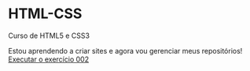 # HTML-CSS
 Curso de HTML5 e CSS3

Estou aprendendo a criar sites e agora vou gerenciar meus repositórios!
<a href="https://osvaldoamorim2020.github.io/HTML-CSS/Exercícios/Ex004/index.html">Executar o exercício 002</a>

